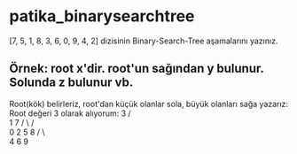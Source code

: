 # patika_binarysearchtree
[7, 5, 1, 8, 3, 6, 0, 9, 4, 2] dizisinin Binary-Search-Tree aşamalarını yazınız.

Örnek: root x'dir. root'un sağından y bulunur. Solunda z bulunur vb.
---------------------------------------------------------------------------------------------------------------------------------------------------------------
  

Root(kök) belirleriz, root'dan küçük olanlar sola, büyük olanları sağa yazarız:
Root değeri 3 olarak alıyorum:
         3
     /        \
    1          7
   /  \       /  \
  0    2     5    8
           /  \     \
          4    6     9            
